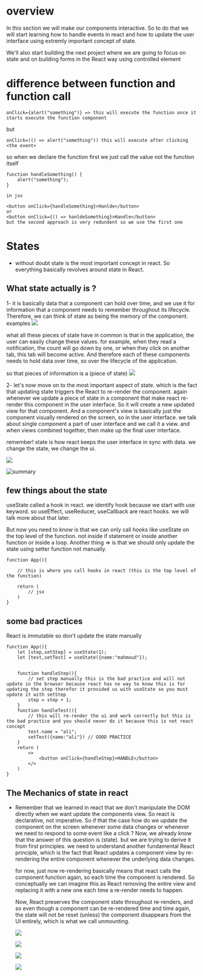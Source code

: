 # overview

In this section we will make our components interactive. So to do that we will start learning how to handle events in react and how to update the user interface using extremly important concept of state.

We'll also start building the next project where we are going to focus on state and on building forms in the React way using controlled element

# difference between function and function call

```
onClick={alert("something")} => this will execute the function once it starts execute the function component
```

but

```
onClick=(() => alert("something")) this will execute after clicking <the event>
```

so when we declare the function first we just call the value not the function itself

```
function handleSomething() {
    alert("something");
}

in jsx

<button onClick={handleSomething}>Hanlde</button>
or
<button onClick={() => hanldeSomething}>Handle</button>
but the second approach is very redundent so we use the first one

```

# States

- without doubt state is the most important concept in react. So everything basically revolves around state in React.

## What state actually is ?

1- it is basically data that a component can hold over time, and we use it for information that a component needs to remember throughout its lifecycle.
Therefore, we can think of state as being the memory of the component.
examples
![](./01.png)

what all these pieces of state have in common is that in the application, the user can easily change these values.
for example, when they read a notification, the count will go down by one, or when they click on another tab, this tab will become active.
And therefore each of these components needs to hold data over time, so over the lifecycle of the application.

so that pieces of information is a (piece of state)
![](./02.png)

2- let's now move on to the most important aspect of state.
which is the fact that updating state triggers the React to re-render the component.
again whenever we update a piece of state in a component that make react re-render this component in the user interface.
So it will create a new updated view for that component.
And a component's view is basically just the component visually rendered on the screen, so in the user interface.
we talk about single component a part of user interface and we call it a view.
and when views combined together, then make up the final user interface.

remember! state is how react keeps the user interface in sync with data. we change the state, we change the ui.

![](./03.png)

![summary](./04.png)

## few things about the state

useState called a hook in react. we identify hook because we start with use keyword.
so useEffect, useReducer, useCallback are react hooks. we will talk more about that later.

But now you need to know is that we can only call hooks like useState on the top level of the function.
not inside if statement or inside another function or inside a loop.
Another thing => is that we should only update the state using setter function not manually.

```
function App(){

    // this is where you call hooks in react (this is the top level of the function)

    return (
        // jsx
    )
}
```

## some bad practices

React is immutable so don't update the state manually

```
function App(){
    let [step,setStep] = useState(1);
    let [test,setTest] = useState({name:"mahmoud"});


    function handleStep(){
        // set step manually this is the bad practice and will not update in the browser because react has no way to know this is for updating the step therefor it provided us with useState so you must update it with setStep
        step = step + 1;
    }
    function handleTest(){
        // this will re-render the ui and work correctly but this is the bad practice and you should never do it because this is not react concept
        test.name = "ali";
        setTest({name:"ali"}) // GOOD PRACTICE
    }
    return (
        <>
            <button onClick={handleStep}>HANDLE</button>
        </>
    )
}
```

## The Mechanics of state in react

- Remember that we learned in react that we don't manipulate the DOM directly when we want update the components view. So react is declarative, not imperative.
  So if that the case how do we update the component on the screen whenever some data changes or whenever we need to respond to some event like a click ?
  Now, we already know that the answer of this question is (state).
  but we are trying to derive it from first principles.
  we need to understand another fundamental React principle, which is the fact that React updates a component view by re-rendering the entire component whenever the underlying data changes.

  for now, just now re-rendering basically means that react calls the component function again, so each time the component is rendered.
  So conceptually we can imagine this as React removing the entire view and replacing it with a new one each time a re-render needs to happen.

  Now, React preserves the component state throughout re-renders, and so even though a component can be re-rendered time and time again, the state will not be reset (unless) the component disappears from the UI entirely, which is what we call unmounting.

  ![](./05.png)

  ![](./06.png)

  ![](./07.png)

  ![](./08.png)
